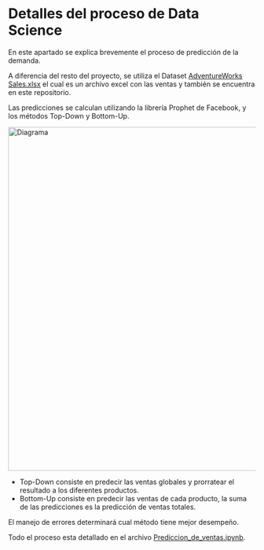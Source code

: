 # Detalles del proceso de Data Science

En este apartado se explica brevemente el proceso de predicción de la demanda.

A diferencia del resto del proyecto, se utiliza el Dataset [AdventureWorks Sales.xlsx](https://github.com/microsoft/powerbi-desktop-samples/blob/main/AdventureWorks%20Sales%20Sample/AdventureWorks%20Sales.xlsx) el cual es un archivo excel con las ventas y también se encuentra en este repositorio.

Las predicciones se calculan utilizando la librería Prophet de Facebook, y los métodos Top-Down y Bottom-Up.

<img src="https://github.com/user-attachments/assets/4c25d09c-95ef-4b46-b728-62e2b99a21e5" alt="Diagrama" width="700"/>

 - Top-Down consiste en predecir las ventas globales y prorratear el resultado a los diferentes productos.
 - Bottom-Up consiste en predecir las ventas de cada producto, la suma de las predicciones es la predicción de ventas totales.

El manejo de errores determinará cual método tiene mejor desempeño.

Todo el proceso esta detallado en el archivo [Prediccion_de_ventas.ipynb](https://github.com/Rodzxc/analysis_and_management_stock/blob/main/Prediccion_de_ventas.ipynb).
